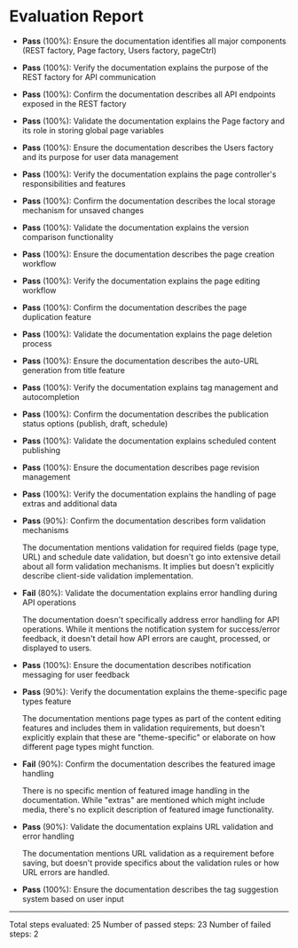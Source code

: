 # Evaluation Report

- **Pass** (100%): Ensure the documentation identifies all major components (REST factory, Page factory, Users factory, pageCtrl)
  
- **Pass** (100%): Verify the documentation explains the purpose of the REST factory for API communication
  
- **Pass** (100%): Confirm the documentation describes all API endpoints exposed in the REST factory
  
- **Pass** (100%): Validate the documentation explains the Page factory and its role in storing global page variables
  
- **Pass** (100%): Ensure the documentation describes the Users factory and its purpose for user data management
  
- **Pass** (100%): Verify the documentation explains the page controller's responsibilities and features
  
- **Pass** (100%): Confirm the documentation describes the local storage mechanism for unsaved changes
  
- **Pass** (100%): Validate the documentation explains the version comparison functionality
  
- **Pass** (100%): Ensure the documentation describes the page creation workflow
  
- **Pass** (100%): Verify the documentation explains the page editing workflow
  
- **Pass** (100%): Confirm the documentation describes the page duplication feature
  
- **Pass** (100%): Validate the documentation explains the page deletion process
  
- **Pass** (100%): Ensure the documentation describes the auto-URL generation from title feature
  
- **Pass** (100%): Verify the documentation explains tag management and autocompletion
  
- **Pass** (100%): Confirm the documentation describes the publication status options (publish, draft, schedule)
  
- **Pass** (100%): Validate the documentation explains scheduled content publishing
  
- **Pass** (100%): Ensure the documentation describes page revision management
  
- **Pass** (100%): Verify the documentation explains the handling of page extras and additional data
  
- **Pass** (90%): Confirm the documentation describes form validation mechanisms

   The documentation mentions validation for required fields (page type, URL) and schedule date validation, but doesn't go into extensive detail about all form validation mechanisms. It implies but doesn't explicitly describe client-side validation implementation.

- **Fail** (80%): Validate the documentation explains error handling during API operations

   The documentation doesn't specifically address error handling for API operations. While it mentions the notification system for success/error feedback, it doesn't detail how API errors are caught, processed, or displayed to users.

- **Pass** (100%): Ensure the documentation describes notification messaging for user feedback
  
- **Pass** (90%): Verify the documentation explains the theme-specific page types feature

   The documentation mentions page types as part of the content editing features and includes them in validation requirements, but doesn't explicitly explain that these are "theme-specific" or elaborate on how different page types might function.

- **Fail** (90%): Confirm the documentation describes the featured image handling

   There is no specific mention of featured image handling in the documentation. While "extras" are mentioned which might include media, there's no explicit description of featured image functionality.

- **Pass** (90%): Validate the documentation explains URL validation and error handling

   The documentation mentions URL validation as a requirement before saving, but doesn't provide specifics about the validation rules or how URL errors are handled.

- **Pass** (100%): Ensure the documentation describes the tag suggestion system based on user input

---

Total steps evaluated: 25
Number of passed steps: 23
Number of failed steps: 2